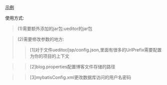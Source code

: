 [示例](http://www.geekgao.top)

使用方式:
>(1)需要额外添加的jar包:ueditor的jar包

>(2)需要修改参数的地方:
>>[1]对于文件ueditor/jsp/config.json,里面有很多的UrlPrefix需要配置为你的项目的上下文

>>[2]blog.properties配置博客文件存储的路径

>>[3]mybatisConfig.xml更改数据库访问的用户名密码
